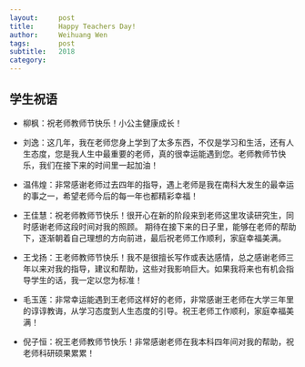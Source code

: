 ```yaml
---
layout:     post
title:      Happy Teachers Day!
author:     Weihuang Wen
tags: 		post
subtitle:  	2018
category:
---
```


## 学生祝语

- 柳枫：祝老师教师节快乐！小公主健康成长！

- 刘逸：这几年，我在老师您身上学到了太多东西，不仅是学习和生活，还有人生态度，您是我人生中最重要的老师，真的很幸运能遇到您。老师教师节快乐，我们在接下来的时间里一起加油！
  
- 温伟煌：非常感谢老师过去四年的指导，遇上老师是我在南科大发生的最幸运的事之一，希望老师今后的每一年也都精彩幸福！

- 王佳慧：祝老师教师节快乐！很开心在新的阶段来到老师这里攻读研究生，同时感谢老师这段时间对我的照顾。
期待在接下来的日子里，能够在老师的帮助下，逐渐朝着自己理想的方向前进，最后祝老师工作顺利，家庭幸福美满。

- 王戈扬：王老师教师节快乐！我不是很擅长写作或表达感情，总之感谢老师三年以来对我的指导，建议和帮助，这些对我影响巨大。如果我将来也有机会指导学生的话，我一定以您为标准！

- 毛玉莲：非常幸运能遇到王老师这样好的老师，非常感谢王老师在大学三年里的谆谆教诲，从学习态度到人生态度的引导。祝王老师工作顺利，家庭幸福美满！

- 倪子恒：祝王老师教师节快乐！非常感谢老师在我本科四年间对我的帮助，祝老师科研硕果累累！ 